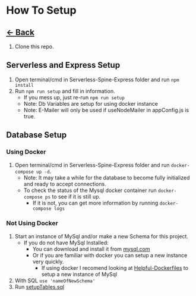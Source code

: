 # How To Setup

## [<- Back](../README.md)

1. Clone this repo.

## Serverless and Express Setup

1. Open terminal/cmd in Serverless-Spine-Express folder and run `npm install`
2. Run `npm run setup` and fill in information.
    - If you mess up, just re-run `npm run setup`
    - Note: Db Variables are setup for using docker instance
    - Note: E-Mailer will only be used if useNodeMailer in appConfig.js is true.

## Database Setup

### Using Docker

1. Open terminal/cmd in Serverless-Spine-Express folder and run `docker-compose up -d`.
    - Note: It may take a while for the database to become fully initialized and ready to accept connections.
    - To check the status of the Mysql docker container run `docker-compose ps` to see if it is still up.
        - If it is not, you can get more information by running `docker-compose logs`

### Not Using Docker

1. Start an instance of MySql and/or make a new Schema for this project.
    - If you do not have MySql Installed:
        - You can download and install it from [mysql.com](https://dev.mysql.com/downloads/mysql/)
        - Or if you are familiar with docker you can setup a new instance very quickly.
            - If using docker I recomend looking at [Helpful-Dockerfiles](https://github.com/Weasnerb/Helpful-Dockerfiles) to setup a new instance of MySql
2. With SQL `use 'nameOfNewSchema'`
3. Run [setupTables.sql]('../sql/setupTables.sql')